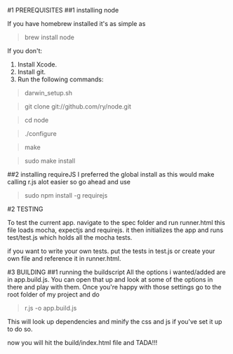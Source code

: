 #1 PREREQUISITES
##1 installing node

If you have homebrew installed it's as simple as

> brew install node

If you don't:
1. Install Xcode.
2. Install git.
3. Run the following commands:

> darwin_setup.sh

> git clone git://github.com/ry/node.git

> cd node

> ./configure

> make

> sudo make install

##2 installing requireJS
I preferred the global install as this would make calling r.js alot easier so go ahead and use

> sudo npm install -g requirejs

#2 TESTING

To test the current app.
navigate to the spec folder and run runner.html
this file loads mocha, expectjs and requirejs.
it then initializes the app and runs test/test.js which holds all the mocha tests.

if you want to write your own tests. put the tests in test.js or create your own file and reference it in runner.html.


#3 BUILDING
##1 running the buildscript
All the options i wanted/added are in app.build.js.
You can open that up and look at some of the options in there and play with them.
Once you're happy with those settings go to the root folder of my project and do

> r.js -o app.build.js

This will look up dependencies and minify the css and js if you've set it up to do so.

now you will hit the build/index.html file and TADA!!!